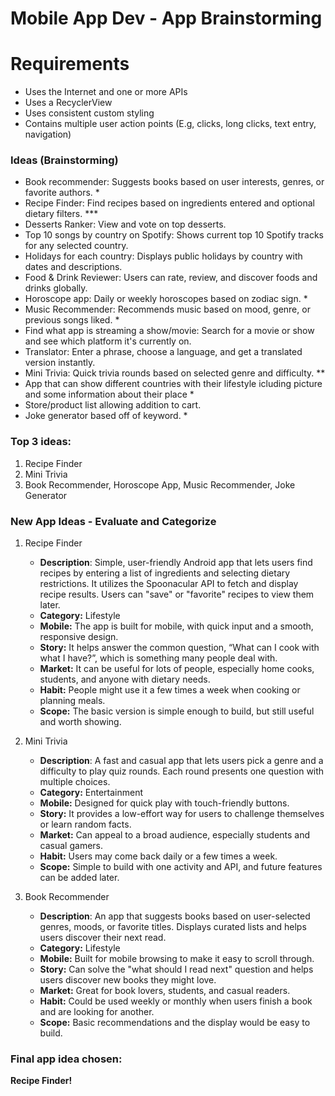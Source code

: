 Mobile App Dev - App Brainstorming 
===

# Requirements
- Uses the Internet and one or more APIs
- Uses a RecyclerView
- Uses consistent custom styling
- Contains multiple user action points (E.g, clicks, long clicks, text entry, navigation)


###  Ideas (Brainstorming)

- Book recommender: Suggests books based on user interests, genres, or favorite authors. *
- Recipe Finder: Find recipes based on ingredients entered and optional dietary filters. ***
- Desserts Ranker: View and vote on top desserts. 
- Top 10 songs by country on Spotify: Shows current top 10 Spotify tracks for any selected country.
- Holidays for each country: Displays public holidays by country with dates and descriptions.
- Food & Drink Reviewer: Users can rate, review, and discover foods and drinks globally.
- Horoscope app: Daily or weekly horoscopes based on zodiac sign. *
- Music Recommender: Recommends music based on mood, genre, or previous songs liked. *
- Find what app is streaming a show/movie: Search for a movie or show and see which platform it's currently on.
- Translator: Enter a phrase, choose a language, and get a translated version instantly.
- Mini Trivia: Quick trivia rounds based on selected genre and difficulty. **
- App that can show different countries with their lifestyle icluding picture and some information about their place *
- Store/product list allowing addition to cart.
- Joke generator based off of keyword. *


### Top 3 ideas: 
1. Recipe Finder
2. Mini Trivia
3. Book Recommender, Horoscope App, Music Recommender, Joke Generator


### New App Ideas - Evaluate and Categorize
1. Recipe Finder
   - **Description**: Simple, user-friendly Android app that lets users find recipes by entering a list of ingredients and selecting dietary restrictions. It utilizes the Spoonacular API to fetch and display recipe results. Users can "save" or "favorite" recipes to view them later.
   - **Category:** Lifestyle
   - **Mobile:** The app is built for mobile, with quick input and a smooth, responsive design.
   - **Story:** It helps answer the common question, “What can I cook with what I have?”, which is something many people deal with. 
   - **Market:** It can be useful for lots of people, especially home cooks, students, and anyone with dietary needs.
   - **Habit:** People might use it a few times a week when cooking or planning meals.
   - **Scope:** The basic version is simple enough to build, but still useful and worth showing.

1. Mini Trivia
   - **Description**: A fast and casual app that lets users pick a genre and a difficulty to play quiz rounds. Each round presents one question with multiple choices.
   - **Category:** Entertainment
   - **Mobile:** Designed for quick play with touch-friendly buttons.
   - **Story:** It provides a low-effort way for users to challenge themselves or learn random facts.
   - **Market:** Can appeal to a broad audience, especially students and casual gamers.
   - **Habit:** Users may come back daily or a few times a week.
   - **Scope:** Simple to build with one activity and API, and future features can be added later. 

1. Book Recommender
   - **Description**: An app that suggests books based on user-selected genres, moods, or favorite titles. Displays curated lists and helps users discover their next read.
   - **Category:** Lifestyle
   - **Mobile:** Built for mobile browsing to make it easy to scroll through.
   - **Story:** Can solve the "what should I read next" question and helps users discover new books they might love.
   - **Market:** Great for book lovers, students, and casual readers. 
   - **Habit:** Could be used weekly or monthly when users finish a book and are looking for another. 
   - **Scope:** Basic recommendations and the display would be easy to build.

### Final app idea chosen:
**Recipe Finder!**
